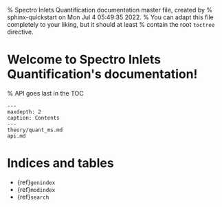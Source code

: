 % Spectro Inlets Quantification documentation master file, created by
% sphinx-quickstart on Mon Jul  4 05:49:35 2022.
% You can adapt this file completely to your liking, but it should at least
% contain the root `toctree` directive.

# Welcome to Spectro Inlets Quantification's documentation!

% API goes last in the TOC

```{toctree}
---
maxdepth: 2
caption: Contents
---
theory/quant_ms.md
api.md
```

# Indices and tables

* {ref}`genindex`
* {ref}`modindex`
* {ref}`search`
